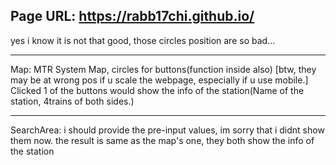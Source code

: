 Page URL: https://rabb17chi.github.io/
---

yes i know it is not that good, those circles position are so bad...

---

Map: MTR System Map, circles for buttons(function inside also) [btw, they may be at wrong pos if u scale the webpage, especially if u use mobile.]
Clicked 1 of the buttons would show the info of the station(Name of the station, 4trains of both sides.)

---

SearchArea: i should provide the pre-input values, im sorry that i didnt show them now.
the result is same as the map's one, they both show the info of the station
